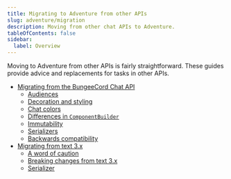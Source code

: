 ```yaml
---
title: Migrating to Adventure from other APIs
slug: adventure/migration
description: Moving from other chat APIs to Adventure.
tableOfContents: false
sidebar:
  label: Overview
---
```


Moving to Adventure from other APIs is fairly straightforward. These guides
provide advice and replacements for tasks in other APIs.

* [Migrating from the BungeeCord Chat API](/adventure/migration/bungeecord-chat-api)
  * [Audiences](/adventure/migration/bungeecord-chat-api#audiences)
  * [Decoration and styling](/adventure/migration/bungeecord-chat-api#decoration-and-styling)
  * [Chat colors](/adventure/migration/bungeecord-chat-api#chat-colors)
  * [Differences in `ComponentBuilder`](/adventure/migration/bungeecord-chat-api#differences-in-componentbuilder)
  * [Immutability](/adventure/migration/bungeecord-chat-api#immutability)
  * [Serializers](/adventure/migration/bungeecord-chat-api#serializers)
  * [Backwards compatibility](/adventure/migration/bungeecord-chat-api#backwards-compatibility)
* [Migrating from text 3.x](/adventure/migration/text-3.x)
  * [A word of caution](/adventure/migration/text-3.x#a-word-of-caution)
  * [Breaking changes from text 3.x](/adventure/migration/text-3.x#breaking-changes-from-text-3x)
  * [Serializer](/adventure/migration/text-3.x#serializer)
